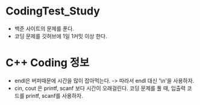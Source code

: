 # CodingTest_Study
* 백준 사이트의 문제를 푼다.
* 코딩 문제를 깃허브에 1일 1커밋 이상 한다.


# C++ Coding 정보
* endl은 버퍼때문에 시간을 많이 잡아먹는다. -> 따라서 endl 대신 '\n'을 사용하자.
* cin, cout 은 printf, scanf 보다 시간이 오래걸린다. 코딩 문제를 풀 때, 입출력 코드를 printf, scanf를 사용하자.
